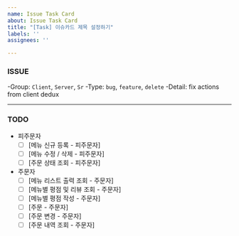 ```yaml
---
name: Issue Task Card
about: Issue Task Card
title: "[Task] 이슈카드 제목 설정하기"
labels: ''
assignees: ''

---
```


### ISSUE
-Group: `Client`, `Server`, `Sr`
-Type: `bug`, `feature`, `delete`
-Detail: fix actions from client dedux

* * *
### TODO

* 피주문자
    - [ ] [메뉴 신규 등록  - 피주문자]
    - [ ] [메뉴 수정 / 삭제 - 피주문자]
    - [ ] [주문 상태 조회 - 피주문자]

* 주문자
    - [ ] [메뉴 리스트 출력 조회 - 주문자]
    - [ ] [메뉴별 평점 및 리뷰 조회 - 주문자]
    - [ ] [메뉴별 평점 작성 - 주문자]
    - [ ] [주문 - 주문자]
    - [ ] [주문 변경 - 주문자]
    - [ ] [주문 내역 조회 - 주문자]
